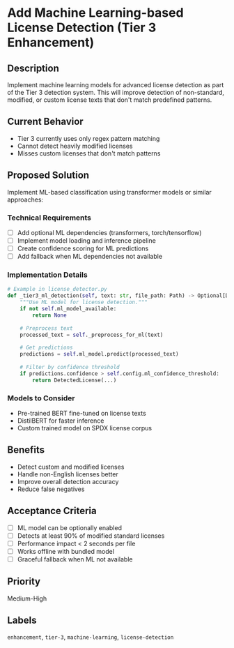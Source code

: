 # Add Machine Learning-based License Detection (Tier 3 Enhancement)

## Description
Implement machine learning models for advanced license detection as part of the Tier 3 detection system. This will improve detection of non-standard, modified, or custom license texts that don't match predefined patterns.

## Current Behavior
- Tier 3 currently uses only regex pattern matching
- Cannot detect heavily modified licenses
- Misses custom licenses that don't match patterns

## Proposed Solution
Implement ML-based classification using transformer models or similar approaches:

### Technical Requirements
- [ ] Add optional ML dependencies (transformers, torch/tensorflow)
- [ ] Implement model loading and inference pipeline
- [ ] Create confidence scoring for ML predictions
- [ ] Add fallback when ML dependencies not available

### Implementation Details
```python
# Example in license_detector.py
def _tier3_ml_detection(self, text: str, file_path: Path) -> Optional[DetectedLicense]:
    """Use ML model for license detection."""
    if not self.ml_model_available:
        return None
    
    # Preprocess text
    processed_text = self._preprocess_for_ml(text)
    
    # Get predictions
    predictions = self.ml_model.predict(processed_text)
    
    # Filter by confidence threshold
    if predictions.confidence > self.config.ml_confidence_threshold:
        return DetectedLicense(...)
```

### Models to Consider
- Pre-trained BERT fine-tuned on license texts
- DistilBERT for faster inference
- Custom trained model on SPDX license corpus

## Benefits
- Detect custom and modified licenses
- Handle non-English licenses better
- Improve overall detection accuracy
- Reduce false negatives

## Acceptance Criteria
- [ ] ML model can be optionally enabled
- [ ] Detects at least 90% of modified standard licenses
- [ ] Performance impact < 2 seconds per file
- [ ] Works offline with bundled model
- [ ] Graceful fallback when ML not available

## Priority
Medium-High

## Labels
`enhancement`, `tier-3`, `machine-learning`, `license-detection`